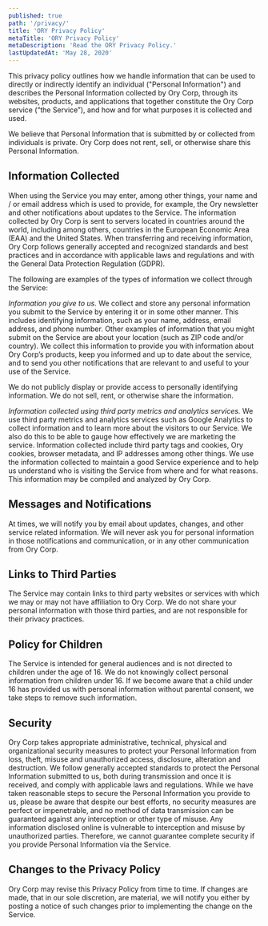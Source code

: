 ```yaml
---
published: true
path: '/privacy/'
title: 'ORY Privacy Policy'
metaTitle: 'ORY Privacy Policy'
metaDescription: 'Read the ORY Privacy Policy.'
lastUpdatedAt: 'May 28, 2020'
---
```


This privacy policy outlines how we handle information that can be used to directly or indirectly identify an individual ("Personal Information") and describes the Personal Information collected by Ory Corp, through its websites, products, and applications that together constitute the Ory Corp service (“the Service”), and how and for what purposes it is collected and used.

We believe that Personal Information that is submitted by or collected from individuals is private. Ory Corp does not rent, sell, or otherwise share this Personal Information.

## Information Collected

When using the Service you may enter, among other things, your name and / or email address which is used to provide, for example, the Ory newsletter and other notifications about updates to the Service. The information collected by Ory Corp is sent to servers located in countries around the world, including among others, countries in the European Economic Area (EAA) and the United States. When transferring and receiving information, Ory Corp follows generally accepted and recognized standards and best practices and in accordance with applicable laws and regulations and with the General Data Protection Regulation (GDPR).
 
The following are examples of the types of information we collect through the Service:
 
*Information you give to us.* We collect and store any personal information you submit to the Service by entering it or in some other manner. This includes identifying information, such as your name, address, email address, and phone number. Other examples of information that you might submit on the Service are about your location (such as ZIP code and/or country). We collect this information to provide you with information about Ory Corp’s products, keep you informed and up to date about the service, and to send you other notifications that are relevant to and useful to your use of the Service.

We do not publicly display or provide access to personally identifying information. We do not sell, rent, or otherwise share the information.

*Information collected using third party metrics and analytics services.* We use third party metrics and analytics services such as Google Analytics to collect information and to learn more about the visitors to our Service. We also do this to be able to gauge how effectively we are marketing the service. Information collected include third party tags and cookies, Ory cookies, browser metadata, and IP addresses among other things. We use the information collected to maintain a good Service experience and to help us understand who is visiting the Service from where and for what reasons. This information may be compiled and analyzed by Ory Corp.


## Messages and Notifications

At times, we will notify you by email about updates, changes, and other service related information. We will never ask you for personal information in those notifications and communication, or in any other communication from Ory Corp.

## Links to Third Parties

The Service may contain links to third party websites or services with which we may or may not have affiliation to Ory Corp. We do not share your personal information with those third parties, and are not responsible for their privacy practices.

## Policy for Children

The Service is intended for general audiences and is not directed to children under the age of 16. We do not knowingly collect personal information from children under 16. If we become aware that a child under 16 has provided us with personal information without parental consent, we take steps to remove such information.

## Security

Ory Corp takes appropriate administrative, technical, physical and organizational security measures to protect your Personal Information from loss, theft, misuse and unauthorized access, disclosure, alteration and destruction. We follow generally accepted standards to protect the Personal Information submitted to us, both during transmission and once it is received, and comply with applicable laws and regulations. While we have taken reasonable steps to secure the Personal Information you provide to us, please be aware that despite our best efforts, no security measures are perfect or impenetrable, and no method of data transmission can be guaranteed against any interception or other type of misuse. Any information disclosed online is vulnerable to interception and misuse by unauthorized parties. Therefore, we cannot guarantee complete security if you provide Personal Information via the Service.

## Changes to the Privacy Policy

Ory Corp may revise this Privacy Policy from time to time. If changes are made, that in our sole discretion, are material, we will notify you either by posting a notice of such changes prior to implementing the change on the Service.
